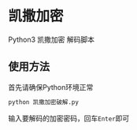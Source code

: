 # 凯撒加密
Python3 凯撒加密 解码脚本

## 使用方法
首先请确保Python环境正常
```py
python 凯撒加密破解.py
```
输入要解码的加密密码，回车`Enter`即可
